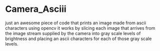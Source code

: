 # Camera_Asciii
just an awesome piece of code that prints an image made from ascii characters using opencv
it works by slicing each image that arrives from the image stream supplied by the camera into gray scale levels of brightness and placing an ascii characters
for each of those gray scale levels.
